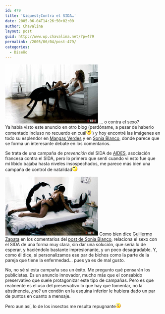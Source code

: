 ```yaml
---
id: 479
title: '&iquest;Contra el SIDA…'
date: 2005-06-04T14:26:50+02:00
author: Chavalina
layout: post
guid: http://www.wp.chavalina.net/?p=479
permalink: /2005/06/04/post-479/
categories:
  - Diseño
---
```

<a href="imagenes/fotos/sida_fr.jpg" target="_blank"><img class="imgizqda" src="/imagenes/fotos/aides_w.jpg" alt="Una ara&ntilde;a practica sexo oral a una mujer" /></a> … o contra el sexo?  
Ya hab&iacute;a visto este anuncio en otro blog (perdóname, a pesar de haberlo comentado incluso no recuerdo en cuál![emo](/imagenes/emoticonos/triste.gif) ) y hoy encontré las imágenes en todo su esplendor en <a href="http://www.proyectoisla.com/mangasverdes/?p=863" target="_blank">Mangas Verdes</a> y en <a href="http://www.filmica.com/sonia_blanco/archivos/001698.html" target="_blank">Sonia Blanco</a>, donde parece que se forma un interesante debate en los comentarios.

Se trata de una campa&ntilde;a de _prevención_ del SIDA de <a href="http://www.aides.org/" target="_blank">AIDES</a>, asociación francesa contra el SIDA, pero lo primero que sent&iacute; cuando vi esto fue que mi l&iacute;bido bajaba hasta niveles insospechados, me parece más bien una campa&ntilde;a de control de natalidad![emo](/imagenes/emoticonos/pensativo.gif) 

<a href="imagenes/fotos/sida_fr.jpg" target="_blank"><img class="imgizqda" src="/imagenes/fotos/aides_m.jpg" alt="Un hombre se acuesta con un escorpión" /></a> Como bien dice <a href="http://filmica.com/casiopea/" target="_blank">Guillermo Zapata</a> en los comentarios del <a href="http://www.filmica.com/sonia_blanco/archivos/001698.html" target="_blank">post de Sonia Blanco</a>, relaciona el sexo con el SIDA de una forma muy clara, sin dar una solución, que ser&iacute;a lo de esperar, y haciéndolo bastante impresionante, y un poco desagradable. Y, como él dice, si personalizamos ese par de bichos como la parte de la pareja que tiene la enfermedad… pues ya es de mal gusto.

No, no sé si esta campa&ntilde;a sea un éxito. Me pregunto qué pensarán los publicistas. Es un anuncio innovador, mucho más que el consabido preservativo que suele protagonizar este tipo de campa&ntilde;as. Pero es que realmente es el uso del preservativo lo que hay que fomentar, no la abstinencia, &iquest;no? un condón en la esquina inferior le hubiera dado un par de puntos en cuanto a mensaje.

Pero aun as&iacute;, lo de los insectos me resulta repugnante![emo](/imagenes/emoticonos/confuso.gif)